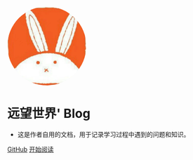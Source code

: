 <!--suppress CheckImageSize, HtmlRequiredAltAttribute -->
<img width="180px" style="border-radius: 50%"  src="static/img/touxiang.jpg" >

# 远望世界' Blog

* 这是作者自用的文档，用于记录学习过程中遇到的问题和知识。

[GitHub](https://github.com/yuanwangshijie/yuanwangshijie.github.io)
[开始阅读](README.md)

